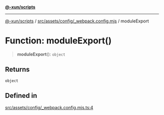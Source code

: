 [**@-xun/scripts**](../../../../../README.md)

***

[@-xun/scripts](../../../../../README.md) / [src/assets/config/\_webpack.config.mjs](../README.md) / moduleExport

# Function: moduleExport()

> **moduleExport**(): `object`

## Returns

`object`

## Defined in

[src/assets/config/\_webpack.config.mjs.ts:4](https://github.com/Xunnamius/xscripts/blob/2521de366121a50ffeca631b4ec62db9c60657e5/src/assets/config/_webpack.config.mjs.ts#L4)

